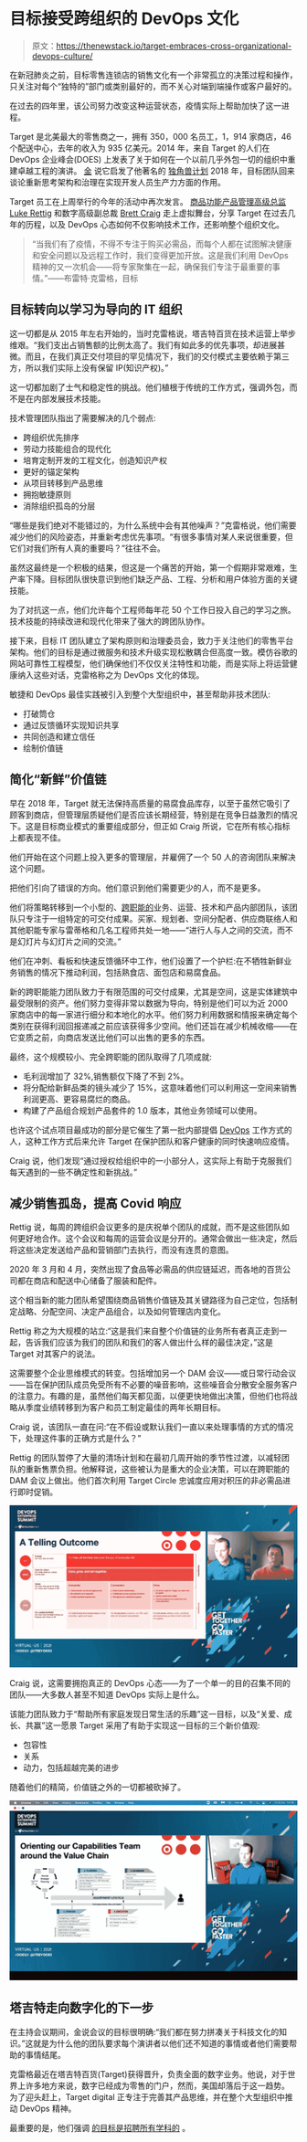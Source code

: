 # 目标接受跨组织的 DevOps 文化

> 原文：<https://thenewstack.io/target-embraces-cross-organizational-devops-culture/>

在新冠肺炎之前，目标零售连锁店的销售文化有一个非常孤立的决策过程和操作，只关注对每个“独特的”部门或类别最好的，而不关心对端到端操作或客户最好的。

在过去的四年里，该公司努力改变这种运营状态，疫情实际上帮助加快了这一进程。

Target 是北美最大的零售商之一，拥有 350，000 名员工，1，914 家商店，46 个配送中心，去年的收入为 935 亿美元。2014 年，来自 Target 的人们在 DevOps 企业峰会(DOES) 上发表了关于如何在一个以前几乎外包一切的组织中重建卓越工程的演讲。 [金](https://twitter.com/RealGeneKim) 说它启发了他著名的 [独角兽计划](https://thenewstack.io/the-unicorn-project-author-gene-kim-on-why-management-still-doesnt-get-it/) 2018 年，目标团队回来谈论重新思考架构和治理在实现开发人员生产力方面的作用。

Target 员工在上周举行的今年的活动中再次发言。 [商品功能产品管理高级总监 Luke Rettig](https://www.linkedin.com/in/lucas-rettig-ba4bb730/) 和数字高级副总裁 [Brett Craig](https://www.linkedin.com/in/brett-craig-4b165313/) 走上虚拟舞台，分享 Target 在过去几年的历程，以及 DevOps 心态如何不仅影响技术工作，还影响整个组织文化。

> “当我们有了疫情，不得不专注于购买必需品，而每个人都在试图解决健康和安全问题以及远程工作时，我们变得更加开放。这是我们利用 DevOps 精神的又一次机会——将专家聚集在一起，确保我们专注于最重要的事情。”——布雷特·克雷格，目标

## 目标转向以学习为导向的 IT 组织

这一切都是从 2015 年左右开始的，当时克雷格说，塔吉特百货在技术运营上举步维艰。“我们支出占销售额的比例太高了。我们有如此多的优先事项，却进展甚微。而且，在我们真正交付项目的罕见情况下，我们的交付模式主要依赖于第三方，所以我们实际上没有保留 IP(知识产权)。”

这一切都加剧了士气和稳定性的挑战。他们植根于传统的工作方式，强调外包，而不是在内部发展技术技能。

技术管理团队指出了需要解决的几个弱点:

*   跨组织优先排序
*   劳动力技能组合的现代化
*   培育定制开发的工程文化，创造知识产权
*   更好的锚定架构
*   从项目转移到产品思维
*   拥抱敏捷原则
*   消除组织孤岛的分层

“哪些是我们绝对不能错过的，为什么系统中会有其他噪声？”克雷格说，他们需要减少他们的风险姿态，并重新考虑优先事项。“有很多事情对某人来说很重要，但它们对我们所有人真的重要吗？”往往不会。

虽然这最终是一个积极的结果，但这是一个痛苦的开始，第一个假期非常艰难，生产率下降。目标团队很快意识到他们缺乏产品、工程、分析和用户体验方面的关键技能。

为了对抗这一点，他们允许每个工程师每年花 50 个工作日投入自己的学习之旅。技术技能的持续改进和现代化带来了强大的跨团队协作。

接下来，目标 IT 团队建立了架构原则和治理委员会，致力于关注他们的零售平台架构。他们的目标是通过微服务和技术升级实现松散耦合但高度一致。模仿谷歌的网站可靠性工程模型，他们确保他们不仅仅关注特性和功能，而是实际上将运营健康纳入这些对话，克雷格称之为 DevOps 文化的体现。

敏捷和 DevOps 最佳实践被引入到整个大型组织中，甚至帮助非技术团队:

*   打破筒仓
*   通过反馈循环实现知识共享
*   共同创造和建立信任
*   绘制价值链

## 简化“新鲜”价值链

早在 2018 年，Target 就无法保持高质量的易腐食品库存，以至于虽然它吸引了顾客到商店，但管理层质疑他们是否应该长期经营，特别是在竞争日益激烈的情况下。这是目标商业模式的重要组成部分，但正如 Craig 所说，它在所有核心指标上都表现不佳。

他们开始在这个问题上投入更多的管理层，并雇佣了一个 50 人的咨询团队来解决这个问题。

把他们引向了错误的方向。他们意识到他们需要更少的人，而不是更多。

他们将策略转移到一个小型的、[跨职能的](https://thenewstack.io/how-engineering-leaders-drive-cross-functional-collaboration/)业务、运营、技术和产品内部团队，该团队只专注于一组特定的可交付成果。买家、规划者、空间分配者、供应商联络人和其他职能专家与雷蒂格和几名工程师共处一地——“进行人与人之间的交流，而不是幻灯片与幻灯片之间的交流。”

他们在冲刺、看板和快速反馈循环中工作，他们设置了一个护栏:在不牺牲新鲜业务销售的情况下推动利润，包括熟食店、面包店和易腐食品。

新的跨职能能力团队致力于有限范围的可交付成果，尤其是空间，这是实体建筑中最受限制的资产。他们努力变得非常以数据为导向，特别是他们可以为近 2000 家商店中的每一家进行细分和本地化的水平。他们努力利用数据和情报来确定每个类别在获得利润回报递减之前应该获得多少空间。他们还旨在减少机械收缩——在它变质之前，向商店发送比他们可以出售的更多的东西。

最终，这个规模较小、完全跨职能的团队取得了几项成就:

*   毛利润增加了 32%,销售额仅下降了不到 2%。
*   将分配给新鲜品类的镜头减少了 15%，这意味着他们可以利用这一空间来销售利润更高、更容易腐烂的商品。
*   构建了产品组合规划产品套件的 1.0 版本，其他业务领域可以使用。

也许这个试点项目最成功的部分是它催生了第一批内部提倡 [DevOps](/category/devops) 工作方式的人，这种工作方式后来允许 Target 在保护团队和客户健康的同时快速响应疫情。

Craig 说，他们发现“通过授权给组织中的一小部分人，这实际上有助于克服我们每天遇到的一些不确定性和新挑战。”

## 减少销售孤岛，提高 Covid 响应

Rettig 说，每周的跨组织会议更多的是庆祝单个团队的成就，而不是这些团队如何更好地合作。这个会议和每周的运营会议是分开的。通常会做出一些决定，然后将这些决定发送给产品和营销部门去执行，而没有连贯的意图。

2020 年 3 月和 4 月，突然出现了食品等必需品的供应链延迟，而各地的百货公司都在商店和配送中心储备了服装和配件。

这个相当新的能力团队希望围绕商品销售价值链及其关键路径为自己定位，包括制定战略、分配空间、决定产品组合，以及如何管理店内变化。

Rettig 称之为大规模的站立:“这是我们来自整个价值链的业务所有者真正走到一起，告诉我们应该为我们的团队和我们的客人做出什么样的最佳决定，”这是 Target 对其客户的说法。

这需要整个企业思维模式的转变。包括增加另一个 DAM 会议——或日常行动会议——旨在保护团队成员免受所有不必要的噪音影响，这些噪音会分散安全服务客户的注意力。有趣的是，虽然他们每天都见面，以便更快地做出决策，但他们也将战略从季度业绩转移到为客户和员工制定最佳的两年长期目标。

Craig 说，该团队一直在问:“在不假设或默认我们一直以来处理事情的方式的情况下，处理这件事的正确方式是什么？”

Rettig 的团队暂停了大量的清场计划和在最初几周开始的季节性过渡，以减轻团队的重新售票负担。他解释说，这些被认为是重大的企业决策，可以在跨职能的 DAM 会议上做出。他们首次利用 Target Circle 忠诚度应用对积压的非必需品进行即时促销。

![Target's values and leadership model](img/0de3c8dfdfff52fa239502b18726910d.png)

Craig 说，这需要拥抱真正的 DevOps 心态——为了一个单一的目的召集不同的团队——大多数人甚至不知道 DevOps 实际上是什么。

该能力团队致力于“帮助所有家庭发现日常生活的乐趣”这一目标，以及“关爱、成长、共赢”这一愿景 Target 采用了有助于实现这一目标的三个新价值观:

*   包容性
*   关系
*   动力，包括超越完美的进步

随着他们的精简，价值链之外的一切都被砍掉了。

![Target organizes capabilities around its value chain.](img/77cb4335b0bc2a7926d16fd102802eb1.png)

## 塔吉特走向数字化的下一步

在主持会议期间，金说会议的目标很明确:“我们都在努力拼凑关于科技文化的知识。”这就是为什么他的团队要求每个演讲者以他们还不知道的事情或者他们需要帮助的事情结尾。

克雷格最近在塔吉特百货(Target)获得晋升，负责全面的数字业务。他说，对于世界上许多地方来说，数字已经成为零售的门户，然而，美国却落后于这一趋势。  为了迎头赶上，Target digital 正专注于完善其产品思维，并在整个大型组织中推动 DevOps 精神。

最重要的是，他们强调 [的目标是招聘所有学科的](https://corporate.target.com/careers/) 。

<svg xmlns:xlink="http://www.w3.org/1999/xlink" viewBox="0 0 68 31" version="1.1"><title>Group</title> <desc>Created with Sketch.</desc></svg>
